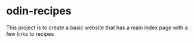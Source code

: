 # odin-recipes
This project is to create a basic website
that has a main index page with a few
links to recipes